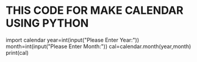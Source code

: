 # THIS CODE  FOR  MAKE  CALENDAR USING  PYTHON 
import calendar
year=int(input("Please Enter Year:"))
month=int(input("Please Enter Month:"))
cal=calendar.month(year,month)
print(cal)
